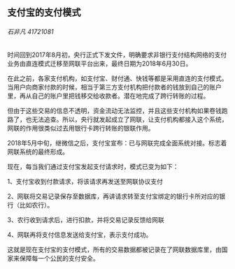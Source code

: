 
## 支付宝的支付模式
######  石非凡 41721081

时间回到2017年8月初，央行正式下发文件，明确要求非银行支付结构网络的支付业务由直连模式迁移至网联平台出来，最终日期为2018年6月30日。

在此之前，各家支付机构，如支付宝、财付通、快钱等都是采用直连的支付模式。当用户向商家付款的时候，相当于第三方支付机构把付款者的钱放到自己的账户里，再从自己的账户里把钱移交给收款者。潜在地完成了跨行转账的过程。

但由于这些交易的信息不透明，资金流动无法监控，并且这些支付机构如果卷钱跑路了，也无法追查。所以，央行就发起成立了网联，让支付机构都接入这个系统，网联的作用很类似过去用银行卡跨行转账的银联作用。

2018年5月中旬，继微信之后，支付宝宣布：已与网联完成全面系统对接。标志着网联系统的最终形成。

现在，每当我们通过支付宝发起支付请求时，模式已变为如下：

1、支付宝收到付款请求，将该请求再发送至网联协议支付

2、网联将交易记录保存至数据库，再讲请求转至支付宝绑定的银行卡所对应的银行（比如农行）。

3、农行收到请求后，进行扣款，并将交易记录反馈给网联

4、网联再将支付信息发送给支付宝，表示支付成功。

这就是现在支付宝的支付模式，所有的交易数据都被记录在了网联数据库里，由国家来保障每一个公民的支付安全。

